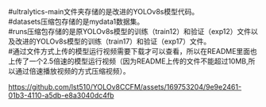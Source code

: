 #ultralytics-main文件夹存储的是改进的YOLOv8s模型代码。  
#datasets压缩包存储的是mydata1数据集。  
#runs压缩包存储的是原YOLOv8s模型的训练（train12）和验证（exp12）文件以及改进的YOLOv8s模型的训练（train17）和验证（exp17）文件。  
#通过文件方式上传的模型运行视频需要下载才可以查看，所以在README里面也上传了一个2.5倍速的模型运行视频（因为README上传的文件不能超过10MB,所以通过倍速播放视频的方式压缩视频）。


https://github.com/lst510/YOLOv8CCFM/assets/169753204/9e9e2461-01b3-4110-a5db-e8a3040dc4fb

